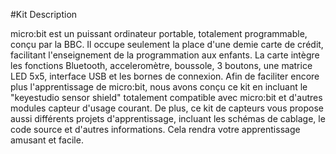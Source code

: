 #Kit Description

micro:bit est un puissant ordinateur portable, totalement programmable, conçu par la BBC. Il occupe seulement la place d'une demie carte de crédit, facilitant l'enseignement de la programmation aux enfants.
La carte intègre les fonctions Bluetooth, acceleromètre, boussole, 3 boutons, une matrice LED 5x5, interface USB et les bornes de connexion.
Afin de faciliter encore plus l'apprentissage de micro:bit, nous avons conçu ce kit en incluant le "keyestudio sensor shield" totalement compatible avec micro:bit et d'autres  modules capteur d'usage courant.
De plus, ce kit de capteurs vous propose aussi différents projets d'apprentissage, incluant les schémas de cablage, le code source et d'autres informations.
Cela rendra votre apprentissage amusant et facile.
